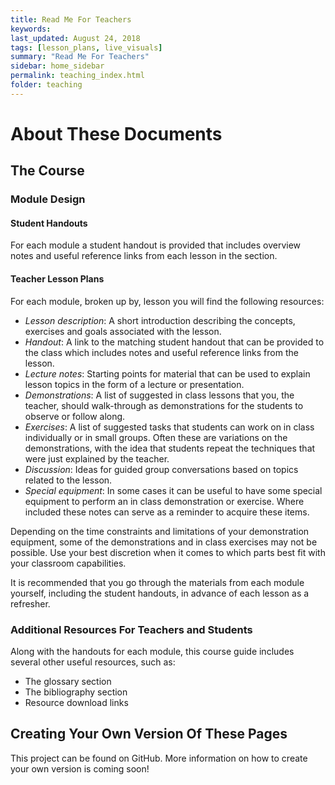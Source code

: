 ```yaml
---
title: Read Me For Teachers
keywords: 
last_updated: August 24, 2018
tags: [lesson_plans, live_visuals]
summary: "Read Me For Teachers"
sidebar: home_sidebar
permalink: teaching_index.html
folder: teaching
---
```


# About These Documents

## The Course

### Module Design

#### Student Handouts

For each module a student handout is provided that includes overview notes and useful reference links from each lesson in the section.

#### Teacher Lesson Plans

For each module, broken up by, lesson you will find the following resources:
* *Lesson description*: A short introduction describing the concepts, exercises and goals associated with the lesson.
* *Handout*: A link to the matching student handout that can be provided to the class which includes notes and useful reference links from the lesson.
* *Lecture notes*: Starting points for material that can be used to explain lesson topics in the form of a lecture or presentation.
* *Demonstrations*: A list of suggested in class lessons that you, the teacher, should walk-through as demonstrations for the students to observe or follow along.
* *Exercises*: A list of suggested tasks that students can work on in class individually or in small groups. Often these are variations on the demonstrations, with the idea that students repeat the techniques that were just explained by the teacher.
* *Discussion*: Ideas for guided group conversations based on topics related to the lesson.
* *Special equipment*: In some cases it can be useful to have some special equipment to perform an in class demonstration or exercise. Where included these notes can serve as a reminder to acquire these items.

Depending on the time constraints and limitations of your demonstration equipment, some of the demonstrations and in class exercises may not be possible. Use your best discretion when it comes to  which parts best fit with your classroom capabilities.

It is recommended that you go through the materials from each module yourself, including the student handouts, in advance of each lesson as a refresher.

### Additional Resources For Teachers and Students

Along with the handouts for each module, this course guide includes several other useful resources, such as:
* The glossary section
* The bibliography section
* Resource download links

## Creating Your Own Version Of These Pages

This project can be found on GitHub. More information on how to create your own version is coming soon!